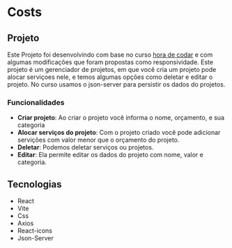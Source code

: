 
# Costs

## Projeto
Este Projeto foi desenvolvindo com base no curso [hora de codar](https://www.youtube.com/watch?v=FXqX7oof0I4&list=PLnDvRpP8BneyVA0SZ2okm-QBojomniQVO&ab_channel=MatheusBattisti-HoradeCodar) e com algumas modificações que foram propostas como responsividade. Este projeto é um gerenciador de projetos, em que você cria um projeto pode alocar serviçoes nele, e temos algumas opções como deletar e editar o projeto. No curso usamos o json-server para persistir os dados do projetos.

### Funcionalidades

* **Criar projeto**: Ao criar o projeto você informa o nome, orçamento, e sua categoria
* **Alocar serviços do projeto**: Com o projeto criado você pode adicionar servições com valor menor que o orçamento do projeto.
* **Deletar**: Podemos deletar serviços ou projetos.
* **Editar**: Ela permite editar os dados do projeto com nome, valor e categoria.

## Tecnologias
* React
* Vite
* Css
* Axios
* React-icons
* Json-Server
